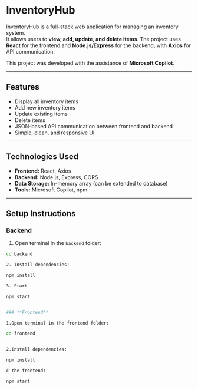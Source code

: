 # InventoryHub

InventoryHub is a full-stack web application for managing an inventory system.  
It allows users to **view, add, update, and delete items**. The project uses **React** for the frontend and **Node.js/Express** for the backend, with **Axios** for API communication.  

This project was developed with the assistance of **Microsoft Copilot**.

---

## **Features**

- Display all inventory items
- Add new inventory items
- Update existing items
- Delete items
- JSON-based API communication between frontend and backend
- Simple, clean, and responsive UI

---

## **Technologies Used**

- **Frontend:** React, Axios  
- **Backend:** Node.js, Express, CORS  
- **Data Storage:** In-memory array (can be extended to database)  
- **Tools:** Microsoft Copilot, npm

---

## **Setup Instructions**

### **Backend**

1. Open terminal in the `backend` folder:

```bash
cd backend

2. Install dependencies:

npm install

3. Start

npm start


### **Frontend**

1.Open terminal in the frontend folder:

cd frontend


2.Install dependencies:

npm install

c the frontend:

npm start

